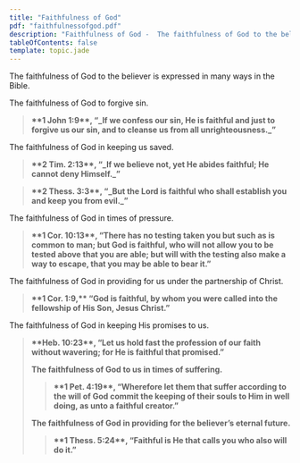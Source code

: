 ```yaml
---
title: "Faithfulness of God"
pdf: "faithfulnessofgod.pdf"
description: "Faithfulness of God -  The faithfulness of God to the believer is expressed in many ways in the Bible."
tableOfContents: false
template: topic.jade
---
```



The faithfulness of God to the believer is expressed in many ways in the
Bible.

The faithfulness of God to forgive sin.

<blockquote><strong>**1 John 1:9**, “_If we confess our sin, He is faithful and just to forgive us our sin, and to cleanse us from all unrighteousness._”</blockquote></strong>

The faithfulness of God in keeping us saved.

<blockquote><strong>**2 Tim. 2:13**, “_If we believe not, yet He abides faithful; He cannot deny Himself._”</blockquote></strong>

<blockquote><strong>**2 Thess. 3:3**, “_But the Lord is faithful who shall establish you and keep you from evil._”</blockquote></strong>

The faithfulness of God in times of pressure.

<blockquote><strong>**1 Cor. 10:13**, “There has no testing taken you but such as is common to man; but God is faithful, who will not allow you to be tested above that you are able; but will with the testing also make a way to escape, that you may be able to bear it.” </blockquote></strong>

The faithfulness of God in providing for us under the partnership of Christ.

<blockquote><strong>**1 Cor. 1:9,** “God is faithful, by whom you were called into the fellowship of His Son, Jesus Christ.” </blockquote></strong>

The faithfulness of God in keeping His promises to us.

<blockquote><strong>**Heb. 10:23**, “Let us hold fast the profession of our faith without wavering; for He is faithful that promised.”

The faithfulness of God to us in times of suffering.

<blockquote><strong>**1 Pet. 4:19**, “Wherefore let them that suffer according to the will of God commit the keeping of their souls to Him in well doing, as unto a faithful creator.” </blockquote></strong>

The faithfulness of God in providing for the believer’s eternal future.

<blockquote><strong>**1 Thess. 5:24**, “Faithful is He that calls you who also will do it.” </blockquote></strong>

